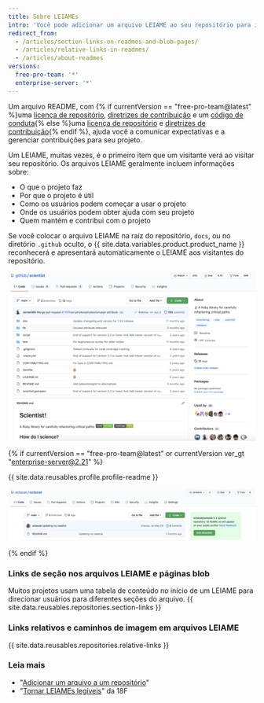 ```yaml
---
title: Sobre LEIAMEs
intro: 'Você pode adicionar um arquivo LEIAME ao seu repositório para informar outras pessoas por que seu projeto é útil, o que elas podem fazer com o projeto e como elas podem usá-lo.'
redirect_from:
  - /articles/section-links-on-readmes-and-blob-pages/
  - /articles/relative-links-in-readmes/
  - /articles/about-readmes
versions:
  free-pro-team: '*'
  enterprise-server: '*'
---
```


Um arquivo README, com {% if currentVersion == "free-pro-team@latest" %}uma [licença de repositório](/articles/licensing-a-repository), [diretrizes de contribuição](/articles/setting-guidelines-for-repository-contributors) e um [código de conduta](/articles/adding-a-code-of-conduct-to-your-project){% else %}uma [licença de repositório](/articles/licensing-a-repository) e [diretrizes de contribuição](/articles/setting-guidelines-for-repository-contributors){% endif %}, ajuda você a comunicar expectativas e a gerenciar contribuições para seu projeto.

Um LEIAME, muitas vezes, é o primeiro item que um visitante verá ao visitar seu repositório. Os arquivos LEIAME geralmente incluem informações sobre:
- O que o projeto faz
- Por que o projeto é útil
- Como os usuários podem começar a usar o projeto
- Onde os usuários podem obter ajuda com seu projeto
- Quem mantém e contribui com o projeto

Se você colocar o arquivo LEIAME na raiz do repositório, `docs`, ou no diretório `.github` oculto, o {{ site.data.variables.product.product_name }} reconhecerá e apresentará automaticamente o LEIAME aos visitantes do repositório.

![Página principal do repositório github/scientist e seu arquivo LEIAME](/assets/images/help/repository/repo-with-readme.png)

{% if currentVersion == "free-pro-team@latest" or currentVersion ver_gt "enterprise-server@2.21" %}

{{ site.data.reusables.profile.profile-readme }}

![Arquivo LEIAME no nome de usuário/repositório do nome de usuário](/assets/images/help/repository/username-repo-with-readme.png)

{% endif %}

### Links de seção nos arquivos LEIAME e páginas blob

Muitos projetos usam uma tabela de conteúdo no início de um LEIAME para direcionar usuários para diferentes seções do arquivo. {{ site.data.reusables.repositories.section-links }}

### Links relativos e caminhos de imagem em arquivos LEIAME

{{ site.data.reusables.repositories.relative-links }}

### Leia mais

- "[Adicionar um arquivo a um repositório](/articles/adding-a-file-to-a-repository)"
- "[Tornar LEIAMEs legíveis](https://github.com/18F/open-source-guide/blob/18f-pages/pages/making-readmes-readable.md)" da 18F
